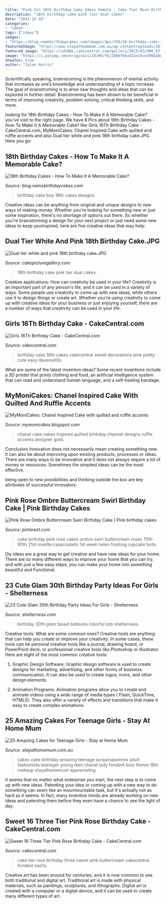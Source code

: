 ```yaml
---
title: "Pink Gin 18th Birthday Cake Ideas Female : Cake Tier Rose Birthday Three Sweet Pink Buttercream Cakecentral Fondant Swirls"
description: "18th birthday cake pink tier dual cakes"
date: "2022-12-18"
categories:
- "ideas"
tags: ["ideas"]
images:
- "https://blog.namebirthdaycakes.com/images/dps/350/18-birthday-cake-for-boy_7661.png"
featuredImage: "https://www.stayathomemum.com.au/wp-content/uploads/2015/10/712.jpg"
featured_image: "https://cdn001.cakecentral.com/gallery/2015/03/900_871426jGmU_girls-16th-birthday-cake.jpg"
image: "https://i.pinimg.com/originals/28/06/fb/2806fb6a422e25ce386b10e654289726.jpg"
ShowToc: true
author: "Jalon Harris"
---
```



Scientifically speaking, brainstroming is the phenomenon of mental activity that increases as one’s knowledge and understanding of a topic increase. The goal of brainstroming is to arise new thoughts and ideas that can be explored in further detail. Brainstroming has been shown to be beneficial in terms of improving creativity, problem solving, critical thinking skills, and more.

	

		
looking for 18th Birthday Cakes - How To Make It A Memorable Cake? you've visit to the right page. We have 8 Pics about 18th Birthday Cakes - How To Make It A Memorable Cake? like Girls 16Th Birthday Cake - CakeCentral.com, MyMoniCakes: Chanel Inspired Cake with quilted and ruffle accents and also Dual tier white and pink 18th birthday cake.JPG. Here you go:
		
    
## 18th Birthday Cakes - How To Make It A Memorable Cake?

<img loading=lazy src="https://blog.namebirthdaycakes.com/images/dps/350/18-birthday-cake-for-boy_7661.png" onerror="this.onerror=null;this.src='https://tse3.mm.bing.net/th?id=OIP.nUNu9DxSb8DyCdqqdCSSIgAAAA&amp;pid=15.1';" alt="18th Birthday Cakes - How To Make It A Memorable Cake?">

_Source: blog.namebirthdaycakes.com_

>birthday cake boy 18th cakes designs. 

	

Creative ideas can be anything from original and unique designs to new ways of making money. Whether you're looking for something new or just some inspiration, there's no shortage of options out there. So whether you're brainstorming a design for your next project or just need some new ideas to keep youinspired, here are five creative ideas that may help: 

    
## Dual Tier White And Pink 18th Birthday Cake.JPG

<img loading=lazy src="http://www.cakepicturegallery.com/d/35853-1/Dual+tier+white+and+pink+18th+birthday+cake.JPG" onerror="this.onerror=null;this.src='https://tse4.mm.bing.net/th?id=OIP.v5erB32g0wnUcj0X-eP0dAHaKV&amp;pid=15.1';" alt="Dual tier white and pink 18th birthday cake.JPG">

_Source: cakepicturegallery.com_

>18th birthday cake pink tier dual cakes. 

	

Creative applications: How can creativity be used in your life?
Creativity is an important part of any person's life, and it can be used in a variety of ways. Some people use creativity to come up with new ideas, while others use it to design things or create art. Whether you're using creativity to come up with creative ideas for your business or just enjoying yourself, there are a number of ways that creativity can be used in your life.

    
## Girls 16Th Birthday Cake - CakeCentral.com

<img loading=lazy src="https://cdn001.cakecentral.com/gallery/2015/03/900_871426jGmU_girls-16th-birthday-cake.jpg" onerror="this.onerror=null;this.src='https://tse3.mm.bing.net/th?id=OIP.8thiWl1ADdOReAq7wN2XTwHaJ4&amp;pid=15.1';" alt="Girls 16Th Birthday Cake - CakeCentral.com">

_Source: cakecentral.com_

>birthday cake 16th cakes cakecentral sweet decorations pink pretty cute easy davemelillo. 

	

What are some of the latest invention ideas?
Some recent inventions include a 3D printer that prints clothing and food, an artificial intelligence system that can read and understand human language, and a self-healing bandage.

    
## MyMoniCakes: Chanel Inspired Cake With Quilted And Ruffle Accents

<img loading=lazy src="http://4.bp.blogspot.com/-bOzpZ4_3Kuw/UcH_zvt4umI/AAAAAAAAB74/qbqzm23JEt0/s1600/IMG_2789.JPG" onerror="this.onerror=null;this.src='https://tse3.mm.bing.net/th?id=OIP.v70g1tm0hvI3q9_BX3V9cQHaJ4&amp;pid=15.1';" alt="MyMoniCakes: Chanel Inspired Cake with quilted and ruffle accents">

_Source: mymonicakes.blogspot.com_

>chanel cake cakes inspired quilted birthday channel designs ruffle accents designer gold. 

	

Conclusion
Innovation does not necessarily mean creating something new. It can also be about improving upon existing products, processes or ideas.
There are many ways to be innovative and it does not always require a lot of money or resources. Sometimes the simplest ideas can be the most effective.

 being open to new possibilities and thinking outside the box are key attributes of successful innovators.

    
## Pink Rose Ombre Buttercream Swirl Birthday Cake | Pink Birthday Cakes

<img loading=lazy src="https://i.pinimg.com/originals/28/06/fb/2806fb6a422e25ce386b10e654289726.jpg" onerror="this.onerror=null;this.src='https://tse2.mm.bing.net/th?id=OIP.XzrwZrZ5X5OzjphD45iZFQHaLH&amp;pid=15.1';" alt="Pink Rose Ombre Buttercream Swirl Birthday Cake | Pink birthday cakes">

_Source: pinterest.com_

>cake birthday pink rose cakes ombre swirl buttercream roses 70th 90th 21st rosette casacostello 1st week helen frosting cupcake torte. 

	

Diy ideas are a great way to get creative and have new ideas for your home. There are so many different ways to improve your home that you can try, and with just a few easy steps, you can make your home into something beautiful and Functional.

    
## 23 Cute Glam 30th Birthday Party Ideas For Girls - Shelterness

<img loading=lazy src="https://i.shelterness.com/2017/02/16-glam-colorful-tassel-wall-and-lots-of-balloons.jpg" onerror="this.onerror=null;this.src='https://tse4.mm.bing.net/th?id=OIP._KOOMYQFB_dU7A9fP1lVAQHaLH&amp;pid=15.1';" alt="23 Cute Glam 30th Birthday Party Ideas For Girls - Shelterness">

_Source: shelterness.com_

>birthday 30th glam tassel balloons colorful lots shelterness. 

	

Creative tools: What are some common ones?
Creative tools are anything that can help you create or improve your creativity. In some cases, these tools can be personal creative tools like a journal, drawing board, or PowerPoint deck; or professional creative tools like Photoshop or Illustrator. Here are eight of the most common creative tools:
1. Graphic Design Software: Graphic design software is used to create designs for marketing, advertising, and other forms of business communication. It can also be used to create logos, icons, and other design elements.

2. Animation Programs: Animation programs allow you to create and animate videos using a wide range of media types ( Flash, QuickTime, HTML5). They also offer a variety of effects and transitions that make it easy to create complex animations.


    
## 25 Amazing Cakes For Teenage Girls - Stay At Home Mum

<img loading=lazy src="https://www.stayathomemum.com.au/wp-content/uploads/2015/10/712.jpg" onerror="this.onerror=null;this.src='https://tse2.mm.bing.net/th?id=OIP.8lCO9vc_jXhCsba3xQ-X2AHaIV&amp;pid=15.1';" alt="25 Amazing Cakes for Teenage Girls - Stay at Home Mum">

_Source: stayathomemum.com.au_

>cakes cake birthday amazing teenage jacquespastries adult fashionista teenager young teen chanel lady fondant bolo theme 18th makeup stayathomemum appreciating. 

	

It seems that no matter what enterprise you start, the next step is to come up with new ideas. Patenting your idea or coming up with a new way to do something can seem like an insurmountable task, but it's actually not as hard as it seems. In fact, many inventive minds are already working on new ideas and patenting them before they even have a chance to see the light of day.

    
## Sweet 16 Three Tier Pink Rose Birthday Cake - CakeCentral.com

<img loading=lazy src="https://cdn001.cakecentral.com/gallery/2016/11/900_sweet-16-three-tier-pink-rose-birthday-cake-772924v4XSe.JPG" onerror="this.onerror=null;this.src='https://tse2.mm.bing.net/th?id=OIP.fbV1XCXmpx9K9Cz-dJmobQHaJ4&amp;pid=15.1';" alt="Sweet 16 Three Tier Pink Rose Birthday Cake - CakeCentral.com">

_Source: cakecentral.com_

>cake tier rose birthday three sweet pink buttercream cakecentral fondant swirls. 

	

Creative art has been around for centuries, and it is now common to see both traditional and digital art. Traditional art is made with physical materials, such as paintings, sculptures, and lithographs. Digital art is created with a computer or a digital device, and it can be used to create many different types of art.

